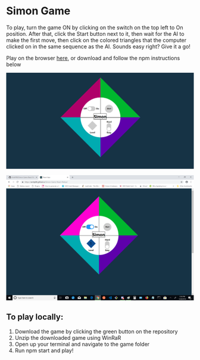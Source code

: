 # Simon Game

To play, turn the game ON by clicking on the switch on the top left to On position. After that, click the Start button next to it, then wait for the AI to make the first move, then click on the colored triangles that the computer clicked on in the same sequence as the AI. Sounds easy right? Give it a go!

Play on the browser [here](https://amitp88.github.io/Simon-Game-React-Redux/),
or download and follow the npm instructions below

![screenShot1](https://github.com/AmitP88/Simon-Game-React-Redux/blob/master/Screenshot1.png)

![screenShot2](https://github.com/AmitP88/Simon-Game-React-Redux/blob/master/Screenshot2.png)

## To play locally:
1. Download the game by clicking the green button on the repository
2. Unzip the downloaded game using WinRaR
3. Open up your terminal and navigate to the game folder
4. Run npm start and play!

